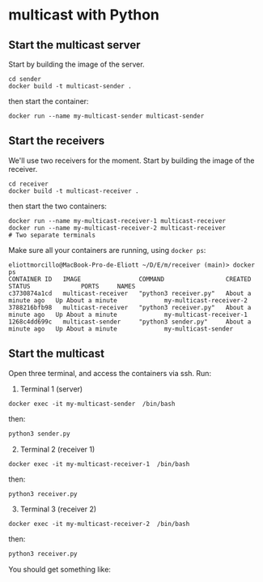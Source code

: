 # multicast with Python

## Start the multicast server

Start by building the image of the server.
```
cd sender
docker build -t multicast-sender .
```
then start the container:

```
docker run --name my-multicast-sender multicast-sender
```

## Start the receivers

We'll use two receivers for the moment.
Start by building the image of the receiver.
```
cd receiver
docker build -t multicast-receiver .
```
then start the two containers:

```
docker run --name my-multicast-receiver-1 multicast-receiver
docker run --name my-multicast-receiver-2 multicast-receiver
# Two separate terminals
```

Make sure all your containers are running, using `docker ps`:

```
eliottmorcillo@MacBook-Pro-de-Eliott ~/D/E/m/receiver (main)> docker ps
CONTAINER ID   IMAGE                COMMAND                 CREATED              STATUS              PORTS     NAMES
c3730874a1cd   multicast-receiver   "python3 receiver.py"   About a minute ago   Up About a minute             my-multicast-receiver-2
3788216bfb98   multicast-receiver   "python3 receiver.py"   About a minute ago   Up About a minute             my-multicast-receiver-1
1268c4dd699c   multicast-sender     "python3 sender.py"     About a minute ago   Up About a minute             my-multicast-sender
```
## Start the multicast

Open three terminal, and access the containers via ssh. Run:

1. Terminal 1 (server)
```
docker exec -it my-multicast-sender  /bin/bash
```
then:
```bash
python3 sender.py
```

2. Terminal 2 (receiver 1)
```
docker exec -it my-multicast-receiver-1  /bin/bash
```
then:
```bash
python3 receiver.py
```

3. Terminal 3 (receiver 2)
```
docker exec -it my-multicast-receiver-2  /bin/bash
```
then:
```bash
python3 receiver.py
```

You should get something like:

